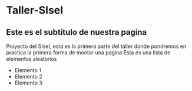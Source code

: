 # Taller-SIseI
## Este es el subtitulo de nuestra pagina
Proyecto del SIseI, esta es la primera parte del taller donde pondremos en practica la primera forma de montar una pagina
Esta es una lista de elementos aleatorios 
+ Elemento 1
+ Elemento 2 
+ Elemento 3
